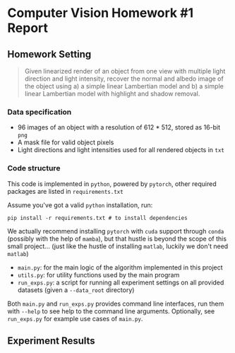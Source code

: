 # Computer Vision Homework #1 Report

## Homework Setting

> Given linearized render of an object from one view with multiple light direction and light intensity, recover the normal and albedo image of the object using a) a simple linear Lambertian model and b) a simple linear Lambertian model with highlight and shadow removal.

### Data specification

- 96 images of an object with a resolution of 612 * 512, stored as 16-bit `png`
- A mask file for valid object pixels
- Light directions and light intensities used for all rendered objects in `txt`

### Code structure

This code is implemented in `python`, powered by `pytorch`, other required packages are listed in `requirements.txt`

Assume you've got a valid `python` installation, run:

```shell
pip install -r requirements.txt # to install dependencies
```

We actually recommend installing `pytorch` with `cuda` support through `conda` (possibly with the help of `mamba`), but that hustle is beyond the scope of this small project... (just like the hustle of installing `matlab`, luckily we don't need `matlab`)

- `main.py`: for the main logic of the algorithm implemented in this project
- `utils.py`: for utility functions used by the main program
- `run_exps.py`: a script for running all experiment settings on all provided datasets (given a `--data_root` directory)

Both `main.py` and `run_exps.py` provides command line interfaces, run them with `--help` to see help to the command line arguments. Optionally, see `run_exps.py` for example use cases of `main.py`.

## Experiment Results

